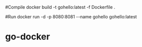 #Compile
docker build -t gohello:latest -f Dockerfile .

#Run
docker  run -d -p 8080:8081 --name gohello gohello:latest
# go-docker
